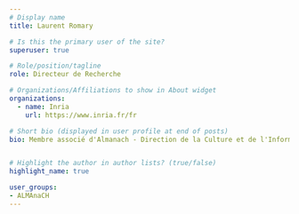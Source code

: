 ```yaml
---
# Display name
title: Laurent Romary

# Is this the primary user of the site?
superuser: true

# Role/position/tagline
role: Directeur de Recherche

# Organizations/Affiliations to show in About widget
organizations:
  - name: Inria
    url: https://www.inria.fr/fr

# Short bio (displayed in user profile at end of posts)
bio: Membre associé d'Almanach - Direction de la Culture et de l'Information Scientifique


# Highlight the author in author lists? (true/false)
highlight_name: true

user_groups:
- ALMAnaCH
---
```

